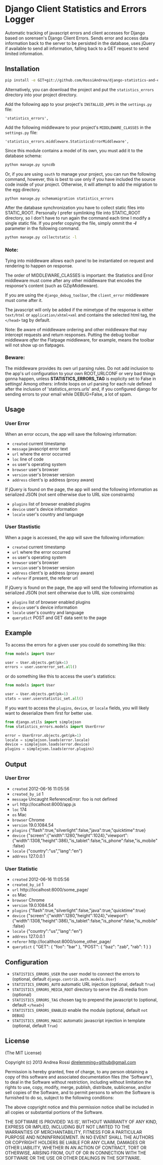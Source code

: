 # Django Client Statistics and Errors Logger

Automatic tracking of javascript errors and client accesses for Django based on sorensen's Django Client Errors.
Sends error and access data information back to the server to be persisted in the database, uses jQuery if available to send all information,
falling back to a GET request to send limited information.


## Installation

```bash
pip install -e GIT+git://github.com/RossiAndrea/django-statistics-and-errors.git#egg=django-statistics-and-errors
````

Alternatively, you can download the project and put the `statistics_errors` directory into 
your project directory.

Add the following app to your project's `INSTALLED_APPS` in the `settings.py` file:

````
'statistics_errors',
````

Add the following middleware to your project's `MIDDLEWARE_CLASSES` in the `settings.py` file:

````
'statistics_errors.middleware.StatisticsErrorMiddleware',
````

Since this module contains a model of its own, you must add it to the database schema:

```bash
python manage.py syncdb
````

Or, if you are using `south` to manage your project, you can run the following command,
however, this is best to use only if you have included the source code inside of your project.
Otherwise, it will attempt to add the migration to the egg directory.

```bash
python manage.py schemamigration statistics_errors
````

After the database synchronization you have to collect static files into STATIC_ROOT.
Personally I prefer symlinking file into STATIC_ROOT directory, so I don't have to run 
again the command each time I modify a single static file.
If you prefer copying the file, simply ommit the ***-l*** parameter in the following command.
```bash
python manage.py collectstatic -l
````

### Note:

Tying into middleware allows each panel to be instantiated on request and
rendering to happen on response.

The order of MIDDLEWARE_CLASSES is important: the Statistics and Error middleware
must come after any other middleware that encodes the response's content
(such as GZipMiddleware).

If you are using the `django_debug_toolbar`, the `client_error` middleware must
come after it.

The javascript will only be added if the mimetype of the
response is either `text/html` or `application/xhtml+xml` and contains the selected
html tag, the `</head>` tag by default.

Note: Be aware of middleware ordering and other middleware that may
intercept requests and return responses.  Putting the debug toolbar
middleware *after* the Flatpage middleware, for example, means the
toolbar will not show up on flatpages.

### Beware:

The middleware provides its own url parsing rules. Do not add inclusion to the app's 
url configuration to your own ROOT_URLCONF or very bad things gonna happen, unless 
**STATISTICS_ERRORS_TAG** is explicity set to False in settings!
Among others: infinite loops on url parsing for each rule defined after the inclusion of
'statistics_errors.urls' and, if you configured django for sending errors to your email
while DEBUG=False, a lot of spam.


## Usage
### User Error

When an error occurs, the app will save the following information:

* `created` current timestamp
* `message` javascript error text
* `url` where the error occurred
* `loc` line of code
* `os` user's operating system
* `browser` user's browser
* `version` user's browser version
* `address` client's ip address (proxy aware)

If jQuery is found on the page, the app will send the following information as 
serialized JSON (not sent otherwise due to URL size constraints)

* `plugins` list of browser enabled plugins
* `device` user's device information
* `locale` user's country and language

### User Stastistic

When a page is accessed, the app will save the following information:

* `created` current timestamp
* `url` where the error occurred
* `os` user's operating system
* `browser` user's browser
* `version` user's browser version
* `address` client's ip address (proxy aware)
* `referer` if present, the referer url

If jQuery is found on the page, the app will send the following information as 
serialized JSON (not sent otherwise due to URL size constraints)

* `plugins` list of browser enabled plugins
* `device` user's device information
* `locale` user's country and language
* `querydict` POST and GET data sent to the page


## Example

To access the errors for a given user you could do something like this:

```python
from models import User

user = User.objects.get(pk=1)
errors = user.usererror_set.all()
````

or do something like this to access the user's statistics:

```python
from models import User

user = User.objects.get(pk=1)
stats = user.userstatistic_set.all()
````

If you want to access the `plugins`, `device`, or `locale` fields, you will likely
want to deserialize them first for better use.

```python
from django.utils import simplejson
from statistics_errors.models import UserError

error = UserError.objects.get(pk=1)
locale = simplejson.loads(error.locale)
device = simplejson.loads(error.device)
plugins = simplejson.loads(error.plugins)
````

## Output

### User Error
* `created` 2012-06-16 11:05:56
* `created_by_id` 1   
* `message` Uncaught ReferenceError: foo is not defined    
* `url` http://localhost:8000/app.js
* `loc` 174 
* `os` Mac 
* `browser` Chrome
* `version` 19.0.1084.54
* `plugins` {"flash":true,"silverlight":false,"java":true,"quicktime":true}
* `device` {"screen":{"width":1280,"height":1024},"viewport":{"width":1308,"height":386},"is_tablet":false,"is_phone":false,"is_mobile":false}
* `locale` {"country":"us","lang":"en"}
* `address` 127.0.0.1

### User Statistic
* `created` 2012-06-16 11:05:56
* `created_by_id` 1   
* `url` http://localhost:8000/some_page/
* `os` Mac 
* `browser` Chrome
* `version` 19.0.1084.54
* `plugins` {"flash":true,"silverlight":false,"java":true,"quicktime":true}
* `device` {"screen":{"width":1280,"height":1024},"viewport":{"width":1308,"height":386},"is_tablet":false,"is_phone":false,"is_mobile":false}
* `locale` {"country":"us","lang":"en"}
* `address` 127.0.0.1
* `referer` http://localthost:8000/some_other_page/
* `querydict` { "GET": { "foo": "bar" }, "POST": { "baz": "zab", "rab": 1 } }

## Configuration

* `STATISTICS_ERRORS_USER` the user model to connect the errors to (optional, default `django.contrib.auth.models.User`)
* `STATISTICS_ERRORS_AUTO` automatic URL injection (optional, default `True`)
* `STATISTICS_ERRORS_MEDIA_ROOT` directory to serve the JS media from (optional)
* `STATISTICS_ERRORS_TAG` chosen tag to prepend the javascript to (optional, default `</head>`)
* `STATISTICS_ERRORS_ENABLED` enable the module (optional, default `not DEBUG`)
* `STATISTICS_ERRORS_MAGIC` automatic javascript injection in template (optional, default `True`)


## License

(The MIT License)

Copyright (c) 2013 Andrea Rossi <direlemming+github@gmail.com>

Permission is hereby granted, free of charge, to any person obtaining
a copy of this software and associated documentation files (the
'Software'), to deal in the Software without restriction, including
without limitation the rights to use, copy, modify, merge, publish,
distribute, sublicense, and/or sell copies of the Software, and to
permit persons to whom the Software is furnished to do so, subject to
the following conditions:

The above copyright notice and this permission notice shall be
included in all copies or substantial portions of the Software.

THE SOFTWARE IS PROVIDED 'AS IS', WITHOUT WARRANTY OF ANY KIND,
EXPRESS OR IMPLIED, INCLUDING BUT NOT LIMITED TO THE WARRANTIES OF
MERCHANTABILITY, FITNESS FOR A PARTICULAR PURPOSE AND NONINFRINGEMENT.
IN NO EVENT SHALL THE AUTHORS OR COPYRIGHT HOLDERS BE LIABLE FOR ANY
CLAIM, DAMAGES OR OTHER LIABILITY, WHETHER IN AN ACTION OF CONTRACT,
TORT OR OTHERWISE, ARISING FROM, OUT OF OR IN CONNECTION WITH THE
SOFTWARE OR THE USE OR OTHER DEALINGS IN THE SOFTWARE.
